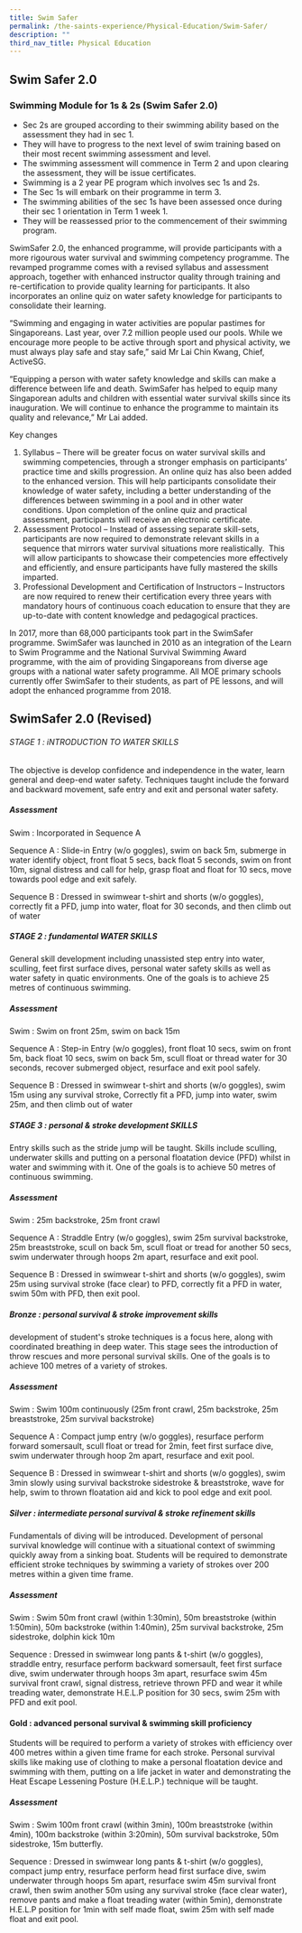 ```yaml
---
title: Swim Safer
permalink: /the-saints-experience/Physical-Education/Swim-Safer/
description: ""
third_nav_title: Physical Education
---
```

## Swim Safer 2.0

### Swimming Module for 1s & 2s (Swim Safer 2.0)

*   Sec 2s are grouped according to their swimming ability based on the assessment they had in sec 1.
*   They will have to progress to the next level of swim training based on their most recent swimming assessment and level.
*   The swimming assessment will commence in Term 2 and upon clearing the assessment, they will be issue certificates.
*   Swimming is a 2 year PE program which involves sec 1s and 2s.
*   The Sec 1s will embark on their programme in term 3.
*   The swimming abilities of the sec 1s have been assessed once during their sec 1 orientation in Term 1 week 1.
*   They will be reassessed prior to the commencement of their swimming program.

SwimSafer 2.0, the enhanced programme, will provide participants with a more rigourous water survival and swimming competency programme. The revamped programme comes with a revised syllabus and assessment approach, together with enhanced instructor quality through training and re-certification to provide quality learning for participants. It also incorporates an online quiz on water safety knowledge for participants to consolidate their learning.

“Swimming and engaging in water activities are popular pastimes for Singaporeans. Last year, over 7.2 million people used our pools. While we encourage more people to be active through sport and physical activity, we must always play safe and stay safe,” said Mr Lai Chin Kwang, Chief, ActiveSG.

“Equipping a person with water safety knowledge and skills can make a difference between life and death. SwimSafer has helped to equip many Singaporean adults and children with essential water survival skills since its inauguration. We will continue to enhance the programme to maintain its quality and relevance,” Mr Lai added.

Key changes

1.  Syllabus – There will be greater focus on water survival skills and swimming competencies, through a stronger emphasis on participants’ practice time and skills progression. An online quiz has also been added to the enhanced version. This will help participants consolidate their knowledge of water safety, including a better understanding of the differences between swimming in a pool and in other water conditions. Upon completion of the online quiz and practical assessment, participants will receive an electronic certificate.
2.  Assessment Protocol – Instead of assessing separate skill-sets, participants are now required to demonstrate relevant skills in a sequence that mirrors water survival situations more realistically.  This will allow participants to showcase their competencies more effectively and efficiently, and ensure participants have fully mastered the skills imparted.
3.  Professional Development and Certification of Instructors – Instructors are now required to renew their certification every three years with mandatory hours of continuous coach education to ensure that they are up-to-date with content knowledge and pedagogical practices.

In 2017, more than 68,000 participants took part in the SwimSafer programme. SwimSafer was launched in 2010 as an integration of the Learn to Swim Programme and the National Survival Swimming Award programme, with the aim of providing Singaporeans from diverse age groups with a national water safety programme. All MOE primary schools currently offer SwimSafer to their students, as part of PE lessons, and will adopt the enhanced programme from 2018. 

  

SwimSafer 2.0 (Revised)
-----------------------

###### STAGE 1 : iNTRODUCTION TO WATER SKILLS



The objective is develop confidence and independence in the water, learn general and deep-end water safety. Techniques taught include the forward and backward movement, safe entry and exit and personal water safety.

  

##### Assessment

Swim : Incorporated in Sequence A

Sequence A : Slide-in Entry (w/o goggles), swim on back 5m, submerge in water identify object, front float 5 secs, back float 5 seconds, swim on front 10m, signal distress and call for help, grasp float and float for 10 secs, move towards pool edge and exit safely.

Sequence B : Dressed in swimwear t-shirt and shorts (w/o goggles), correctly fit a PFD, jump into water, float for 30 seconds, and then climb out of water

  

##### STAGE 2 : fundamental WATER SKILLS

  

General skill development including unassisted step entry into water, sculling, feet first surface dives, personal water safety skills as well as water safety in quatic environments. One of the goals is to achieve 25 metres of continuous swimming.



##### Assessment

Swim : Swim on front 25m, swim on back 15m

Sequence A : Step-in Entry (w/o goggles), front float 10 secs, swim on front 5m, back float 10 secs, swim on back 5m, scull float or thread water for 30 seconds, recover submerged object, resurface and exit pool safely.

Sequence B : Dressed in swimwear t-shirt and shorts (w/o goggles), swim 15m using any survival stroke, Correctly fit a PFD, jump into water, swim 25m, and then climb out of water

  

##### STAGE 3 : personal & stroke development SKILLS

  

Entry skills such as the stride jump will be taught. Skills include sculling, underwater skills and putting on a personal floatation device (PFD) whilst in water and swimming with it. One of the goals is to achieve 50 metres of continuous swimming.



##### Assessment

Swim : 25m backstroke, 25m front crawl

Sequence A : Straddle Entry (w/o goggles), swim 25m survival backstroke, 25m breaststroke, scull on back 5m, scull float or tread for another 50 secs, swim underwater through hoops 2m apart, resurface and exit pool.

Sequence B : Dressed in swimwear t-shirt and shorts (w/o goggles), swim 25m using survival stroke (face clear) to PFD, correctly fit a PFD in water, swim 50m with PFD, then exit pool.

  

##### Bronze : personal survival & stroke improvement skills

  

development of student's stroke techniques is a focus here, along with coordinated breathing in deep water. This stage sees the introduction of throw rescues and more personal survival skills. One of the goals is to achieve 100 metres of a variety of strokes.


##### Assessment

Swim : Swim 100m continuously (25m front crawl, 25m backstroke, 25m breaststroke, 25m survival backstroke)

Sequence A : Compact jump entry (w/o goggles), resurface perform forward somersault, scull float or tread for 2min, feet first surface dive, swim underwater through hoop 2m apart, resurface and exit pool.

Sequence B : Dressed in swimwear t-shirt and shorts (w/o goggles), swim 3min slowly using survival backstroke sidestroke & breaststroke, wave for help, swim to thrown floatation aid and kick to pool edge and exit pool.

  

##### Silver : intermediate personal survival & stroke refinement skills

  

Fundamentals of diving will be introduced. Development of personal survival knowledge will continue with a situational context of swimming quickly away from a sinking boat. Students will be required to demonstrate efficient stroke techniques by swimming a variety of strokes over 200 metres within a given time frame.



##### Assessment

Swim : Swim 50m front crawl (within 1:30min), 50m breaststroke (within 1:50min), 50m backstroke (within 1:40min), 25m survival backstroke, 25m sidestroke, dolphin kick 10m

Sequence : Dressed in swimwear long pants & t-shirt (w/o goggles), straddle entry, resurface perform backward somersault, feet first surface dive, swim underwater through hoops 3m apart, resurface swim 45m survival front crawl, signal distress, retrieve thrown PFD and wear it while treading water, demonstrate H.E.L.P position for 30 secs, swim 25m with PFD and exit pool.

  

#### Gold : advanced personal survival & swimming skill proficiency

  

Students will be required to perform a variety of strokes with efficiency over 400 metres within a given time frame for each stroke. Personal survival skills like making use of clothing to make a personal floatation device and swimming with them, putting on a life jacket in water and demonstrating the Heat Escape Lessening Posture (H.E.L.P.) technique will be taught.



##### Assessment

Swim : Swim 100m front crawl (within 3min), 100m breaststroke (within 4min), 100m backstroke (within 3:20min), 50m survival backstroke, 50m sidestroke, 15m butterfly.

Sequence : Dressed in swimwear long pants & t-shirt (w/o goggles), compact jump entry, resurface perform head first surface dive, swim underwater through hoops 5m apart, resurface swim 45m survival front crawl, then swim another 50m using any survival stroke (face clear water), remove pants and make a float treading water (within 5min), demonstrate H.E.L.P position for 1min with self made float, swim 25m with self made float and exit pool.